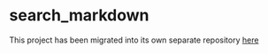 # search_markdown

This project has been migrated into its own separate repository [here](https://github.com/manasmbellani/search_markdown)
